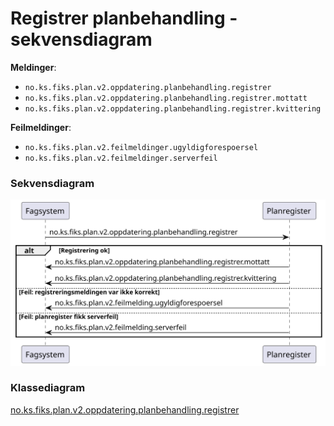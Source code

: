 # Registrer planbehandling - sekvensdiagram

**Meldinger**:
- `no.ks.fiks.plan.v2.oppdatering.planbehandling.registrer`
- `no.ks.fiks.plan.v2.oppdatering.planbehandling.registrer.mottatt`
- `no.ks.fiks.plan.v2.oppdatering.planbehandling.registrer.kvittering`

**Feilmeldinger**:
- `no.ks.fiks.plan.v2.feilmeldinger.ugyldigforespoersel`
- `no.ks.fiks.plan.v2.feilmeldinger.serverfeil`

### Sekvensdiagram
![sekvensdiagram](sequence-diagram.svg)


### Klassediagram

[no.ks.fiks.plan.v2.oppdatering.planbehandling.registrer](./../../ClassDiagrams/no.ks.fiks.plan.v2.oppdatering.planbehandling.registrer/README.md)
